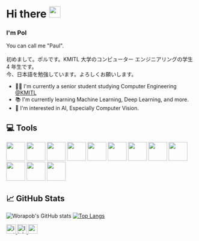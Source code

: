 # Hi there <img src="https://media.giphy.com/media/hvRJCLFzcasrR4ia7z/giphy.gif" width="30px"/>
### I'm Pol 
You can call me "Paul".
<br/>
<br/>初めまして。ポルです。KMITL 大学のコンピューター エンジニアリングの学生 4 年生です。
<br/>今、日本語を勉強しています。よろしくお願いします。
- 🧑🏻 I'm currently a senior student studying Computer Engineering [@KMITL](https://www.kmitl.ac.th/en)
- 📚 I'm currently learning Machine Learning, Deep Learning, and more.
- 🌟 I'm interested in AI, Especially Computer Vision.
<div>
  <h2> 💻 Tools</h3>
  <img src="https://upload.wikimedia.org/wikipedia/commons/thumb/1/10/PyTorch_logo_icon.svg/744px-PyTorch_logo_icon.svg.png?20200318225611" width="50px" />
  <img src="https://avatars.githubusercontent.com/u/21206976?s=200&v=4" width="50px" />
  <img src="https://numpy.org/images/logo.svg" width="50px" />
  <img src="https://avatars.githubusercontent.com/u/215947?s=200&v=4" width="50px" />
  <img src="https://avatars.githubusercontent.com/u/15658638?s=200&v=4" width="50px" />
  <img src="https://avatars.githubusercontent.com/u/365630?s=200&v=4" width="50px" />
  <img src="https://seaborn.pydata.org/_images/logo-mark-lightbg.svg" width="50px" />
  <img src="https://upload.wikimedia.org/wikipedia/commons/thumb/3/38/Jupyter_logo.svg/1200px-Jupyter_logo.svg.png" width="50px" />
  <img src="https://opencv.org/wp-content/uploads/2022/05/logo.png" width="50px" />
  <img src="https://upload.wikimedia.org/wikipedia/commons/thumb/3/39/Kubernetes_logo_without_workmark.svg/926px-Kubernetes_logo_without_workmark.svg.png" width="50px" />
  <img src="https://avatars.githubusercontent.com/u/22125274?s=48&v=4" width="50px" />
  <img src="https://avatars.githubusercontent.com/u/7739233?s=200&v=4" width="50px" />
  
  
</div>

## 📈 GitHub Stats

<div>

![Worapob's GitHub stats](https://github-readme-stats.vercel.app/api?username=worapob841&show_icons=true&card_width=400&hide_border=true&theme=github_dark)
[![Top Langs](https://github-readme-stats.vercel.app/api/top-langs/?username=worapob841&layout=compact&theme=github_dark&hide_border=true&card_width=300&langs_count=8)](https://github.com/Watanai1245/github-readme-stats)
  
</div>
<div>
  <a href="https://www.instagram.com/pol_worapob/" target="_blank">
    <img src="https://img.shields.io/static/v1?message=Instagram&logo=instagram&label=&color=E4405F&logoColor=white&labelColor=&style=for-the-badge" height="25" alt="instagram logo"  />
  </a>
  <a href="https://www.linkedin.com/in/warapob-keatkongsang-57a871249/" target="_blank">
    <img src="https://img.shields.io/static/v1?message=LinkedIn&logo=linkedin&label=&color=0077B5&logoColor=white&labelColor=&style=for-the-badge" height="25" alt="linkedin logo"  />
  </a>
  <img src="https://komarev.com/ghpvc/?username=worapob841&label=Views&color=blue&style=for-the-badge" height="25" alt="worapob841.github.io" />
  
</div>












<!--
**Palapolla/Palapolla** is a ✨ _special_ ✨ repository because its `README.md` (this file) appears on your GitHub profile.

Here are some ideas to get you started:

- 🔭 I’m currently working on ...
- 🌱 I’m currently learning ...
- 👯 I’m looking to collaborate on ...
- 🤔 I’m looking for help with ...
- 💬 Ask me about ...
- 📫 How to reach me: ...
- 😄 Pronouns: ...
- ⚡ Fun fact: ...
I'm interested in everything that makes me have to code. But, there isn't one in particular just for now.
![Alt Text](https://media1.giphy.com/media/u2pmTWUi0MXjyrMaVj/giphy.gif?cid=ecf05e47t7kx18ffud6ac45jk3myg930d5r204wru2hiefvg&rid=giphy.gif&ct=g)


[![Warapob's summary](https://github-profile-summary-cards.vercel.app/api/cards/profile-details?username=Warapob&theme=github_dark)](https://github.com/vn7n24fzkq/github-profile-summary-cards-example/tree/master/profile-summary-card-output)
![Warapob's lang](https://github-profile-summary-cards.vercel.app/api/cards/repos-per-language?username=Warapob&theme=github_dark)
![Warapob's productive time](https://github-profile-summary-cards.vercel.app/api/cards/productive-time?username=Warapob&theme=github_dark)

-->
